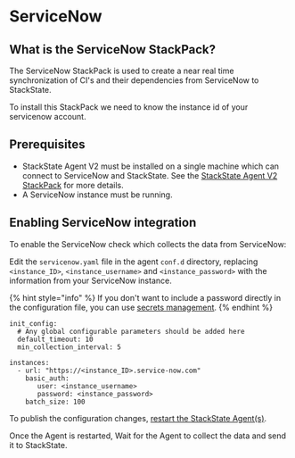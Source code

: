 # ServiceNow

## What is the ServiceNow StackPack?

The ServiceNow StackPack is used to create a near real time synchronization of CI's and their dependencies from ServiceNow to StackState.

To install this StackPack we need to know the instance id of your servicenow account.

## Prerequisites

* StackState Agent V2 must be installed on a single machine which can connect to ServiceNow and StackState. See the [StackState Agent V2 StackPack](/stackpacks/integrations/agent.md) for more details.
* A ServiceNow instance must be running.

## Enabling ServiceNow integration

To enable the ServiceNow check which collects the data from ServiceNow:

Edit the `servicenow.yaml` file in the agent `conf.d` directory, replacing `<instance_ID>`, `<instance_username>` and `<instance_password>` with the information from your ServiceNow instance.

{% hint style="info" %}
If you don't want to include a password directly in the configuration file, you can use [secrets management](/configure/security/secrets_management.md).
{% endhint %}

```text
init_config:
  # Any global configurable parameters should be added here
  default_timeout: 10
  min_collection_interval: 5

instances:
  - url: "https://<instance_ID>.service-now.com"
    basic_auth:
       user: <instance_username>
       password: <instance_password>
    batch_size: 100
```

To publish the configuration changes, [restart the StackState Agent\(s\)](/stackpacks/integrations/agent#start-stop-the-stackstate-agent).

Once the Agent is restarted, Wait for the Agent to collect the data and send it to StackState.

